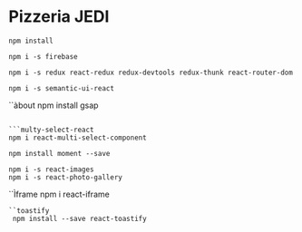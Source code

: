 # Pizzeria JEDI

```shell
npm install
```

```shell
npm i -s firebase

npm i -s redux react-redux redux-devtools redux-thunk react-router-dom

```

```shell
npm i -s semantic-ui-react
```

``àbout
npm install gsap    
```

```multy-select-react
npm i react-multi-select-component
```

```libreria moment
npm install moment --save 
```

```Galeria
npm i -s react-images
npm i -s react-photo-gallery
```
``Ìframe
npm i react-iframe
```
``toastify
 npm install --save react-toastify
```
